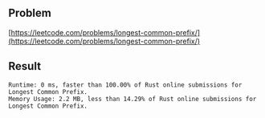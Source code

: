 ## Problem

[https://leetcode.com/problems/longest-common-prefix/](https://leetcode.com/problems/longest-common-prefix/)

## Result
```
Runtime: 0 ms, faster than 100.00% of Rust online submissions for Longest Common Prefix.
Memory Usage: 2.2 MB, less than 14.29% of Rust online submissions for Longest Common Prefix.
```